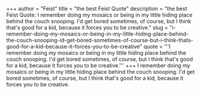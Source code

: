 +++
author = "Feist"
title = "the best Feist Quote"
description = "the best Feist Quote: I remember doing my mosaics or being in my little hiding place behind the couch snooping. I'd get bored sometimes, of course, but I think that's good for a kid, because it forces you to be creative."
slug = "i-remember-doing-my-mosaics-or-being-in-my-little-hiding-place-behind-the-couch-snooping-id-get-bored-sometimes-of-course-but-i-think-thats-good-for-a-kid-because-it-forces-you-to-be-creative"
quote = '''I remember doing my mosaics or being in my little hiding place behind the couch snooping. I'd get bored sometimes, of course, but I think that's good for a kid, because it forces you to be creative.'''
+++
I remember doing my mosaics or being in my little hiding place behind the couch snooping. I'd get bored sometimes, of course, but I think that's good for a kid, because it forces you to be creative.
